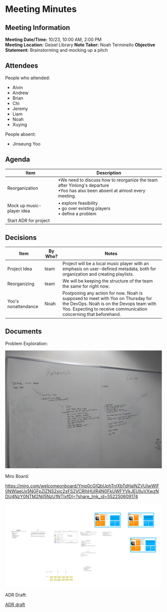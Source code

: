 # Meeting Minutes
## Meeting Information
**Meeting Date/Time:** 10/23, 10:00 AM, 2:00 PM   
**Meeting Location:** Geisel Library
**Note Taker:** Noah Terminello 
**Objective Statement:** Brainstorming and mocking up a pitch

## Attendees
People who attended:
- Alvin
- Andrew
- Brian
- Chi
- Jeremy
- Liam
- Noah
- Xuying

People absent:
- Jinseung Yoo

## Agenda

| Item                      | Description                                                                                                                     |
|---------------------------|---------------------------------------------------------------------------------------------------------------------------------|
| Reorganization            | •We need to discuss how to reorganize the team after Yinlong's departure <br>•Yoo has also been absent at almost every meeting. |
| Mock up music-player idea | • explore feasibility <br>• go over existing players <br>• define a problem                                                     |
| Start ADR for project     | 

## Decisions
| Item                | By Who? | Notes                                                                                                                                                                                            |
|---------------------|---------|--------------------------------------------------------------------------------------------------------------------------------------------------------------------------------------------------|
| Project Idea        | team    | Project will be a local music player with an emphasis on user-defined metadata, both for organization and creating playlists.                                                                    |
| Reorganizing        | team    | We will be keeping the structure of the team the same for right now.                                                                                                                             |
| Yoo's nonattendance | Noah    | Postponing any action for now. Noah is supposed to meet with Yoo on Thursday for the DevOps. Noah is on the Devops team with Yoo. Expecting to receive communication concerning that beforehand. |

## Documents

Problem Exploration:

![Whiteboard approach to exploring and defining the problem](/admin/misc/images/whiteboard10222022.jpg)

Miro Board: 

https://miro.com/welcomeonboard/Ymp0cGlQbUphTnlXbTdHalNZVUIwWlF0NWlaeUx5NGFpZlZNS2xjc2xFS2VCRlhHUlR4N0FkUWFYVkJEUlluVXwzNDU4NzY0NTM2NjI5NzU1NTIxfDI=?share_link_id=552250609174

![Miroboard brainstorming example](/admin/misc/images/miroboard10222022.jpg)

ADR Draft:

[ADR draft](https://docs.google.com/document/d/1fhx-tSrfQU0EKkA0mMcfbPCPt7gpPO6raI6OBQqmzS4/edit?usp=sharing)

